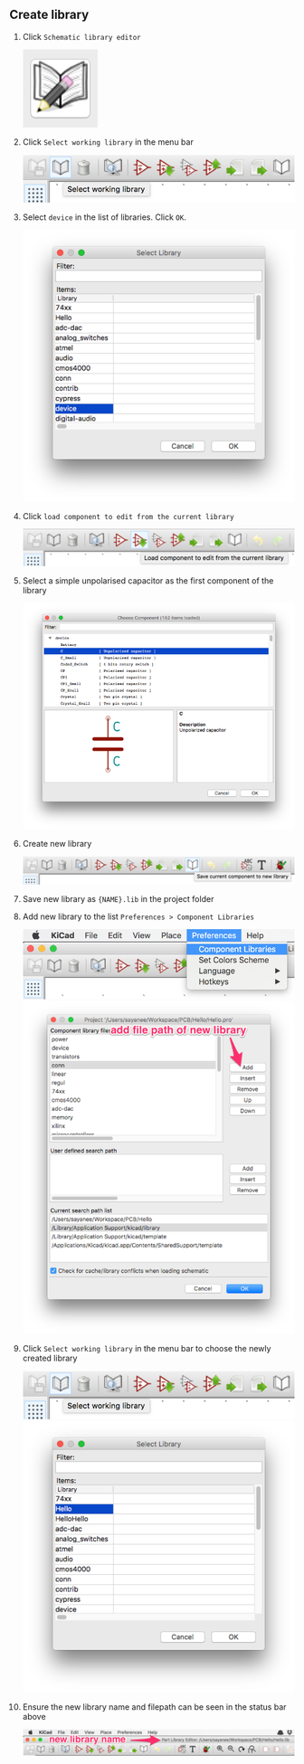 ## Create library

1. Click `Schematic library editor`

    ![](img/symbol-schematic-library-editor.png)
1. Click `Select working library` in the menu bar

    ![](img/select-working-library.png)
1. Select `device` in the list of libraries. Click `OK`.

    ![](img/select-library.png)
1. Click `load component to edit from the current library`

    ![](img/load-component.png)
1. Select a simple unpolarised capacitor as the first component of the library

    ![](img/select-capacitor.png)
1. Create new library

    ![](img/create-new-library.png)
1. Save new library as `{NAME}.lib` in the project folder
1. Add new library to the list `Preferences > Component Libraries`

    ![](img/component-libraries.png)
    ![](img/choose-library.png)
1. Click `Select working library` in the menu bar to choose the newly created library

    ![](img/select-working-library.png)
    ![](img/select-new-library.png)
1. Ensure the new library name and filepath can be seen in the status bar above

    ![](img/new-library.png)

